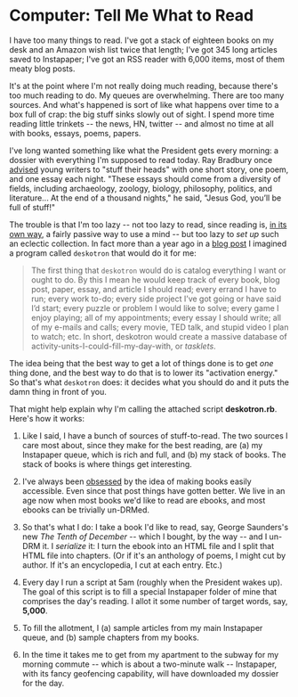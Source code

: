 # Computer: Tell Me What to Read

I have too many things to read. I've got a stack of eighteen books on my desk and an Amazon wish list twice that length; I've got 345 long articles saved to Instapaper; I've got an RSS reader with 6,000 items, most of them meaty blog posts.

It's at the point where I'm not really doing much reading, because there's too much reading to do. My queues are overwhelming. There are too many sources. And what's happened is sort of like what happens over time to a box full of crap: the big stuff sinks slowly out of sight. I spend more time reading little trinkets -- the news, HN, twitter -- and almost no time at all with books, essays, poems, papers.

I've long wanted something like what the President gets every morning: a dossier with everything I'm supposed to read today. Ray Bradbury once [advised](http://www.openculture.com/2012/04/ray_bradbury_gives_12_pieces_of_writing_advice_to_young_authors_2001.html) young writers to "stuff their heads" with one short story, one poem, and one essay each night. "These essays should come from a diversity of fields, including archaeology, zoology, biology, philosophy, politics, and literature... At the end of a thousand nights," he said, "Jesus God, you’ll be full of stuff!"

The trouble is that I'm too lazy -- not too lazy to read, since reading is, [in its own way](http://jsomers.net/notes/single.php?id=527), a fairly passive way to use a mind -- but too lazy to *set up* such an eclectic collection. In fact more than a year ago in a [blog post](http://jsomers.net/blog/deskotron) I imagined a program called `deskotron` that would do it for me:

> The first thing that `deskotron` would do is catalog everything I want or ought to do. By this I mean he would keep track of every book, blog post, paper, essay, and article I should read; every errand I have to run; every work to-do; every side project I’ve got going or have said I’d start; every puzzle or problem I would like to solve; every game I enjoy playing; all of my appointments; every essay I should write; all of my e-mails and calls; every movie, TED talk, and stupid video I plan to watch; etc. In short, deskotron would create a massive database of activity-units-I-could-fill-my-day-with, or *tasklets*.

The idea being that the best way to get a lot of things done is to get *one* thing done, and the best way to do that is to lower its "activation energy." So that's what `deskotron` does: it decides what you should do and it puts the damn thing in front of you.

That might help explain why I'm calling the attached script **deskotron.rb**. Here's how it works:

1. Like I said, I have a bunch of sources of stuff-to-read. The two sources I care most about, since they make for the best reading, are (a) my Instapaper queue, which is rich and full, and (b) my stack of books. The stack of books is where things get interesting.

2. I've always been [obsessed](http://jsomers.net/blog/open-books) by the idea of making books easily accessible. Even since that post things have gotten better. We live in an age now when most books we'd like to read are *e*books, and most ebooks can be trivially un-DRMed.

3. So that's what I do: I take a book I'd like to read, say, George Saunders's new *The Tenth of December* -- which I bought, by the way -- and I un-DRM it. I *serialize* it: I turn the ebook into an HTML file and I split that HTML file into chapters. (Or if it's an anthology of poems, I might cut by author. If it's an encyclopedia, I cut at each entry. Etc.)

4. Every day I run a script at 5am (roughly when the President wakes up). The goal of this script is to fill a special Instapaper folder of mine that comprises the day's reading. I allot it some number of target words, say, **5,000**.

5. To fill the allotment, I (a) sample articles from my main Instapaper queue, and (b) sample chapters from my books.

6. In the time it takes me to get from my apartment to the subway for my morning commute -- which is about a two-minute walk -- Instapaper, with its fancy geofencing capability, will have downloaded my dossier for the day.
